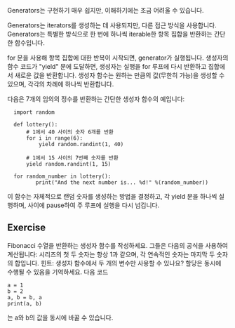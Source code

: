 Generators는 구현하기 매우 쉽지만, 이해하기에는 조금 어려울 수 있습니다.

Generators는 iterators를 생성하는 데 사용되지만, 다른 접근 방식을 사용합니다. Generators는 특별한 방식으로 한 번에 하나씩 iterable한 항목 집합을 반환하는 간단한 함수입니다.

for 문을 사용해 항목 집합에 대한 반복이 시작되면, generator가 실행됩니다. 생성자의 함수 코드가 "yield" 문에 도달하면, 생성자는 실행을 for 루프에 다시 반환하고 집합에서 새로운 값을 반환합니다. 생성자 함수는 원하는 만큼의 값(무한히 가능)을 생성할 수 있으며, 각각의 차례에 하나씩 반환합니다.

다음은 7개의 임의의 정수를 반환하는 간단한 생성자 함수의 예입니다:

      import random
      
      def lottery():
          # 1에서 40 사이의 숫자 6개를 반환
          for i in range(6):
              yield random.randint(1, 40)
      
          # 1에서 15 사이의 7번째 숫자를 반환
          yield random.randint(1, 15)
      
      for random_number in lottery():
             print("And the next number is... %d!" %(random_number))

이 함수는 자체적으로 랜덤 숫자를 생성하는 방법을 결정하고, 각 yield 문을 하나씩 실행하며, 사이에 pause하여 주 루프에 실행을 다시 넘깁니다.

Exercise
--------

Fibonacci 수열을 반환하는 생성자 함수를 작성하세요. 그들은 다음의 공식을 사용하여 계산됩니다: 시리즈의 첫 두 숫자는 항상 1과 같으며, 각 연속적인 숫자는 마지막 두 숫자의 합입니다.
힌트: 생성자 함수에서 두 개의 변수만 사용할 수 있나요? 할당은 동시에 수행될 수 있음을 기억하세요. 다음 코드

    a = 1
    b = 2
    a, b = b, a
    print(a, b)

는 a와 b의 값을 동시에 바꿀 수 있습니다.